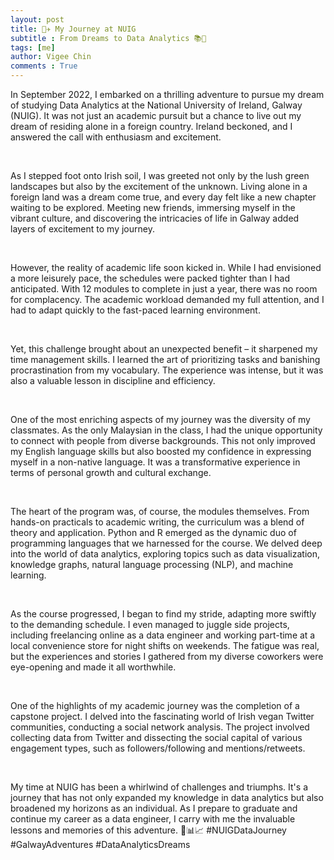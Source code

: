 ```yaml
---
layout: post
title: 🌟✈️ My Journey at NUIG
subtitle : From Dreams to Data Analytics 📚🤖
tags: [me]
author: Vigee Chin
comments : True
---
```


In September 2022, I embarked on a thrilling adventure to pursue my dream of studying Data Analytics at the National University of Ireland, Galway (NUIG). It was not just an academic pursuit but a chance to live out my dream of residing alone in a foreign country. Ireland beckoned, and I answered the call with enthusiasm and excitement.

<br>

As I stepped foot onto Irish soil, I was greeted not only by the lush green landscapes but also by the excitement of the unknown. Living alone in a foreign land was a dream come true, and every day felt like a new chapter waiting to be explored. Meeting new friends, immersing myself in the vibrant culture, and discovering the intricacies of life in Galway added layers of excitement to my journey.

<br>

However, the reality of academic life soon kicked in. While I had envisioned a more leisurely pace, the schedules were packed tighter than I had anticipated. With 12 modules to complete in just a year, there was no room for complacency. The academic workload demanded my full attention, and I had to adapt quickly to the fast-paced learning environment.

<br>

Yet, this challenge brought about an unexpected benefit – it sharpened my time management skills. I learned the art of prioritizing tasks and banishing procrastination from my vocabulary. The experience was intense, but it was also a valuable lesson in discipline and efficiency.

<br>

One of the most enriching aspects of my journey was the diversity of my classmates. As the only Malaysian in the class, I had the unique opportunity to connect with people from diverse backgrounds. This not only improved my English language skills but also boosted my confidence in expressing myself in a non-native language. It was a transformative experience in terms of personal growth and cultural exchange.

<br>

The heart of the program was, of course, the modules themselves. From hands-on practicals to academic writing, the curriculum was a blend of theory and application. Python and R emerged as the dynamic duo of programming languages that we harnessed for the course. We delved deep into the world of data analytics, exploring topics such as data visualization, knowledge graphs, natural language processing (NLP), and machine learning.

<br>

As the course progressed, I began to find my stride, adapting more swiftly to the demanding schedule. I even managed to juggle side projects, including freelancing online as a data engineer and working part-time at a local convenience store for night shifts on weekends. The fatigue was real, but the experiences and stories I gathered from my diverse coworkers were eye-opening and made it all worthwhile.

<br>

One of the highlights of my academic journey was the completion of a capstone project. I delved into the fascinating world of Irish vegan Twitter communities, conducting a social network analysis. The project involved collecting data from Twitter and dissecting the social capital of various engagement types, such as followers/following and mentions/retweets.

<br>

My time at NUIG has been a whirlwind of challenges and triumphs. It's a journey that has not only expanded my knowledge in data analytics but also broadened my horizons as an individual. As I prepare to graduate and continue my career as a data engineer, I carry with me the invaluable lessons and memories of this adventure. 🚀📊📈 #NUIGDataJourney #GalwayAdventures #DataAnalyticsDreams